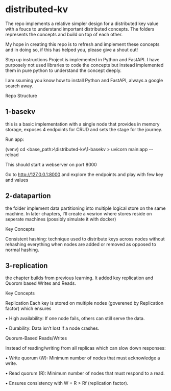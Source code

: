 # distributed-kv

The repo implements a relative simpler design for a distributed key value with a foucs to understand important distributed concepts. The folders represents the concepts and build on top of each other.

My hope in creating this repo is to refresh and implement these concepts  and in doing so, if this has helped you, please give a shout out!

Step up instructions
Project is implemented in Python and FastAPI. I have purposely not used libraries to code the concepts but instead implemented them in pure python to understand the concept deeply.

I am ssuming you know how to install Python and FastAPI, always a google search away.

Repo Structure
## 1-basekv
this is a basic implementation with a single node that provides in memory storage, exposes 4 endpoints for CRUD and sets the stage for the journey.

Run app:

(venv) cd <base_path>\distributed-kv\1-basekv > uvicorn main:app --reload

This should start a webserver on port 8000

Go to http://127.0.0.1:8000 and explore the endpoints and play with few key and values

## 2-datapartion
the folder implement data partitioning into multiple logical store on the same machine. In later chapters, I'll create a vesrion where stores reside on seperate machines (possibly simulate it with docker)

Key Concepts

Consistent hashing: technique used to distribute keys across nodes without rehashing everything when nodes are added or removed as opposed to normal hashing.

## 3-replication
the chapter builds from previous learning. It added key replication and Quorom based Writes and Reads.

Key Concepts

Replication
Each key is stored on multiple nodes (goverened by Replication factor) which ensures

•	High availability: If one node fails, others can still serve the data.

•	Durability: Data isn’t lost if a node crashes.

Quorum-Based Reads/Writes

Instead of reading/writing from all replicas which can slow down responses:

•	Write quorum (W): Minimum number of nodes that must acknowledge a write.

•	Read quorum (R): Minimum number of nodes that must respond to a read.

•	Ensures consistency with W + R > Rf (replication factor).

